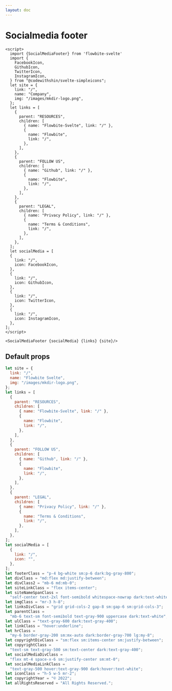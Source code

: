 ```yaml
---
layout: doc
---
```


<script>
import {SocialMediaFooter} from 'flowbite-svelte'
import {
    FacebookIcon,
    GithubIcon,
    TwitterIcon,
    InstagramIcon,
  } from "@codewithshin/svelte-simpleicons";
let site = {
    link: "/",
    name: "Company",
    img: "/images/mkdir-logo.png",
  };
let links = [
    {
      parent: "RESOURCES",
      children: [
        { name: "Flowbite-Svelte", link: "/" },
        {
          name: "Flowbite",
          link: "/",
        },
      ],
    },
    {
      parent: "FOLLOW US",
      children: [
        { name: "Github", link: "/" },
        {
          name: "Flowbite",
          link: "/",
        },
      ],
    },
    {
      parent: "LEGAL",
      children: [
        { name: "Privacy Policy", link: "/" },
        {
          name: "Terms & Conditions",
          link: "/",
        },
      ],
    },
  ];
  let socialMedia = [
    {
      link: "/",
      icon: FacebookIcon,
    },
    {
      link: "/",
      icon: GithubIcon,
    },
    {
      link: "/",
      icon: TwitterIcon,
    },
    {
      link: "/",
      icon: InstagramIcon,
    },
  ];
</script>

<h1 class="text-3xl w-full dark:text-white py-8">Socialmedia footer</h1>

<div class="rounded-xl w-full my-4 mx-auto bg-gradient-to-r bg-white dark:bg-gray-900 border border-gray-200 dark:border-gray-700 p-2 sm:p-6">
<SocialMediaFooter {socialMedia} {links} {site}/>
</div>

```svelte
<script>
  import {SocialMediaFooter} from 'flowbite-svelte'
  import {
    FacebookIcon,
    GithubIcon,
    TwitterIcon,
    InstagramIcon,
  } from "@codewithshin/svelte-simpleicons";
  let site = {
    link: "/",
    name: "Company",
    img: "/images/mkdir-logo.png",
  };
  let links = [
    {
      parent: "RESOURCES",
      children: [
        { name: "Flowbite-Svelte", link: "/" },
        {
          name: "Flowbite",
          link: "/",
        },
      ],
    },
    {
      parent: "FOLLOW US",
      children: [
        { name: "Github", link: "/" },
        {
          name: "Flowbite",
          link: "/",
        },
      ],
    },
    {
      parent: "LEGAL",
      children: [
        { name: "Privacy Policy", link: "/" },
        {
          name: "Terms & Conditions",
          link: "/",
        },
      ],
    },
  ];
  let socialMedia = [
  {
    link: "/",
    icon: FacebookIcon,
  },
  {
    link: "/",
    icon: GithubIcon,
  },
  {
    link: "/",
    icon: TwitterIcon,
  },
  {
    link: "/",
    icon: InstagramIcon,
  },
];
</script>

<SocialMediaFooter {socialMedia} {links} {site}/>
```

<h2 class="text-2xl w-full dark:text-white py-8">Default props</h2>


```js
let site = {
  link: "/",
  name: "Flowbite Svelte",
  img: "/images/mkdir-logo.png",
};
let links = [
  {
    parent: "RESOURCES",
    children: [
      { name: "Flowbite-Svelte", link: "/" },
      {
        name: "Flowbite",
        link: "/",
      },
    ],
  },
  {
    parent: "FOLLOW US",
    children: [
      { name: "Github", link: "/" },
      {
        name: "Flowbite",
        link: "/",
      },
    ],
  },
  {
    parent: "LEGAL",
    children: [
      { name: "Privacy Policy", link: "/" },
      {
        name: "Terms & Conditions",
        link: "/",
      },
    ],
  },
];
let socialMedia = [
  {
    link: "/",
    icon: "",
  },
];
let footerClass = "p-4 bg-white sm:p-6 dark:bg-gray-800";
let divClass = "md:flex md:justify-between";
let divClass2 = "mb-6 md:mb-0";
let siteLinkClass = "flex items-center";
let siteNameSpanClass =
  "self-center text-2xl font-semibold whitespace-nowrap dark:text-white";
let imgClass = "mr-3 h-8";
let linksDivClass = "grid grid-cols-2 gap-8 sm:gap-6 sm:grid-cols-3";
let parentClass =
  "mb-6 text-sm font-semibold text-gray-900 uppercase dark:text-white";
let ulClass = "text-gray-600 dark:text-gray-400";
let linkClass = "hover:underline";
let hrClass =
  "my-6 border-gray-200 sm:mx-auto dark:border-gray-700 lg:my-8";
let copyrightDivClass = "sm:flex sm:items-center sm:justify-between";
let copyrightClass =
  "text-sm text-gray-500 sm:text-center dark:text-gray-400";
let socialMediaDivClass =
  "flex mt-4 space-x-6 sm:justify-center sm:mt-0";
let socialMediaLinkClass =
  "text-gray-500 hover:text-gray-900 dark:hover:text-white";
let iconClass = "h-5 w-5 mr-2";
let copyrightYear = "© 2022";
let allRightsReserved = "All Rights Reserved.";
```